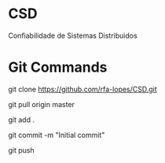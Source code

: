# CSD
Confiabilidade de Sistemas Distribuidos

# Git Commands

git clone https://github.com/rfa-lopes/CSD.git

git pull origin master

git add .

git commit -m "Initial commit"

git push
